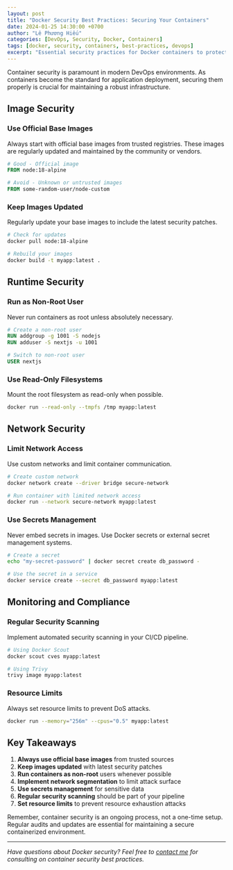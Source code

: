 ```yaml
---
layout: post
title: "Docker Security Best Practices: Securing Your Containers"
date: 2024-01-25 14:30:00 +0700
author: "Lê Phương Hiếu"
categories: [DevOps, Security, Docker, Containers]
tags: [docker, security, containers, best-practices, devops]
excerpt: "Essential security practices for Docker containers to protect your applications and infrastructure from common vulnerabilities."
---
```


Container security is paramount in modern DevOps environments. As containers become the standard for application deployment, securing them properly is crucial for maintaining a robust infrastructure.

## Image Security

### Use Official Base Images
Always start with official base images from trusted registries. These images are regularly updated and maintained by the community or vendors.

```dockerfile
# Good - Official image
FROM node:18-alpine

# Avoid - Unknown or untrusted images
FROM some-random-user/node-custom
```

### Keep Images Updated
Regularly update your base images to include the latest security patches.

```bash
# Check for updates
docker pull node:18-alpine

# Rebuild your images
docker build -t myapp:latest .
```

## Runtime Security

### Run as Non-Root User
Never run containers as root unless absolutely necessary.

```dockerfile
# Create a non-root user
RUN addgroup -g 1001 -S nodejs
RUN adduser -S nextjs -u 1001

# Switch to non-root user
USER nextjs
```

### Use Read-Only Filesystems
Mount the root filesystem as read-only when possible.

```bash
docker run --read-only --tmpfs /tmp myapp:latest
```

## Network Security

### Limit Network Access
Use custom networks and limit container communication.

```bash
# Create custom network
docker network create --driver bridge secure-network

# Run container with limited network access
docker run --network secure-network myapp:latest
```

### Use Secrets Management
Never embed secrets in images. Use Docker secrets or external secret management systems.

```bash
# Create a secret
echo "my-secret-password" | docker secret create db_password -

# Use the secret in a service
docker service create --secret db_password myapp:latest
```

## Monitoring and Compliance

### Regular Security Scanning
Implement automated security scanning in your CI/CD pipeline.

```bash
# Using Docker Scout
docker scout cves myapp:latest

# Using Trivy
trivy image myapp:latest
```

### Resource Limits
Always set resource limits to prevent DoS attacks.

```bash
docker run --memory="256m" --cpus="0.5" myapp:latest
```

## Key Takeaways

1. **Always use official base images** from trusted sources
2. **Keep images updated** with latest security patches
3. **Run containers as non-root** users whenever possible
4. **Implement network segmentation** to limit attack surface
5. **Use secrets management** for sensitive data
6. **Regular security scanning** should be part of your pipeline
7. **Set resource limits** to prevent resource exhaustion attacks

Remember, container security is an ongoing process, not a one-time setup. Regular audits and updates are essential for maintaining a secure containerized environment.

---

*Have questions about Docker security? Feel free to [contact me](/contact/) for consulting on container security best practices.* 
